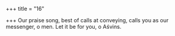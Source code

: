 +++
title = "16"

+++
Our praise song, best of calls at conveying, calls you as our  messenger, o men.
Let it be for you, o Aśvins.